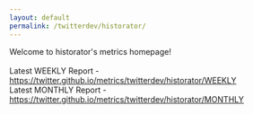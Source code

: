 ```yaml
---
layout: default
permalink: /twitterdev/historator/
---
```

Welcome to historator's metrics homepage!
<br><br>
Latest WEEKLY Report - <a href="https://twitter.github.io/metrics/twitterdev/historator/WEEKLY">https://twitter.github.io/metrics/twitterdev/historator/WEEKLY</a>
<br>
Latest MONTHLY Report - <a href="https://twitter.github.io/metrics/twitterdev/historator/MONTHLY">https://twitter.github.io/metrics/twitterdev/historator/MONTHLY</a>
<br>
